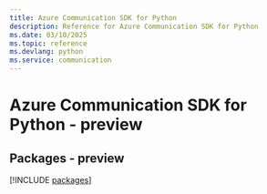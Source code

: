```yaml
---
title: Azure Communication SDK for Python
description: Reference for Azure Communication SDK for Python
ms.date: 03/10/2025
ms.topic: reference
ms.devlang: python
ms.service: communication
---
```

# Azure Communication SDK for Python - preview
## Packages - preview
[!INCLUDE [packages](communication-index.md)]